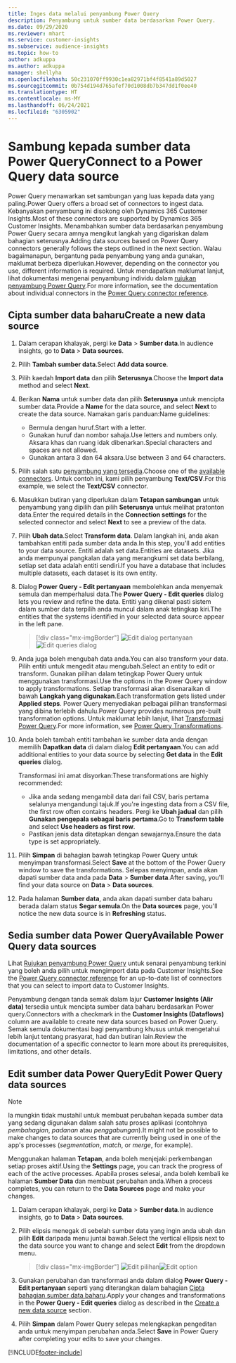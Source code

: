 ```yaml
---
title: Inges data melalui penyambung Power Query
description: Penyambung untuk sumber data berdasarkan Power Query.
ms.date: 09/29/2020
ms.reviewer: mhart
ms.service: customer-insights
ms.subservice: audience-insights
ms.topic: how-to
author: adkuppa
ms.author: adkuppa
manager: shellyha
ms.openlocfilehash: 50c231070ff9930c1ea82971bf4f8541a89d5027
ms.sourcegitcommit: 0b754d194d765afef70d1008db7b347dd1f0ee40
ms.translationtype: HT
ms.contentlocale: ms-MY
ms.lasthandoff: 06/24/2021
ms.locfileid: "6305902"
---
```

# <a name="connect-to-a-power-query-data-source"></a><span data-ttu-id="85dbf-103">Sambung kepada sumber data Power Query</span><span class="sxs-lookup"><span data-stu-id="85dbf-103">Connect to a Power Query data source</span></span>

<span data-ttu-id="85dbf-104">Power Query menawarkan set sambungan yang luas kepada data yang paling.</span><span class="sxs-lookup"><span data-stu-id="85dbf-104">Power Query offers a broad set of connectors to ingest data.</span></span> <span data-ttu-id="85dbf-105">Kebanyakan penyambung ini disokong oleh Dynamics 365 Customer Insights.</span><span class="sxs-lookup"><span data-stu-id="85dbf-105">Most of these connectors are supported by Dynamics 365 Customer Insights.</span></span> <span data-ttu-id="85dbf-106">Menambahkan sumber data berdasarkan penyambung Power Query secara amnya mengikut langkah yang digariskan dalam bahagian seterusnya.</span><span class="sxs-lookup"><span data-stu-id="85dbf-106">Adding data sources based on Power Query connectors generally follows the steps outlined in the next section.</span></span> <span data-ttu-id="85dbf-107">Walau bagaimanapun, bergantung pada penyambung yang anda gunakan, maklumat berbeza diperlukan.</span><span class="sxs-lookup"><span data-stu-id="85dbf-107">However, depending on the connector you use, different information is required.</span></span> <span data-ttu-id="85dbf-108">Untuk mendapatkan maklumat lanjut, lihat dokumentasi mengenai penyambung individu dalam [rujukan penyambung Power Query](/power-query/connectors/).</span><span class="sxs-lookup"><span data-stu-id="85dbf-108">For more information, see the documentation about individual connectors in the [Power Query connector reference](/power-query/connectors/).</span></span>

## <a name="create-a-new-data-source"></a><span data-ttu-id="85dbf-109">Cipta sumber data baharu</span><span class="sxs-lookup"><span data-stu-id="85dbf-109">Create a new data source</span></span>

1. <span data-ttu-id="85dbf-110">Dalam cerapan khalayak, pergi ke **Data** > **Sumber data**.</span><span class="sxs-lookup"><span data-stu-id="85dbf-110">In audience insights, go to **Data** > **Data sources**.</span></span>

1. <span data-ttu-id="85dbf-111">Pilih **Tambah sumber data**.</span><span class="sxs-lookup"><span data-stu-id="85dbf-111">Select **Add data source**.</span></span>

1. <span data-ttu-id="85dbf-112">Pilih kaedah **Import data** dan pilih **Seterusnya**.</span><span class="sxs-lookup"><span data-stu-id="85dbf-112">Choose the **Import data** method and select **Next**.</span></span>

1. <span data-ttu-id="85dbf-113">Berikan **Nama** untuk sumber data dan pilih **Seterusnya** untuk mencipta sumber data.</span><span class="sxs-lookup"><span data-stu-id="85dbf-113">Provide a **Name** for the data source, and select **Next** to create the data source.</span></span> <span data-ttu-id="85dbf-114">Namakan garis panduan:</span><span class="sxs-lookup"><span data-stu-id="85dbf-114">Name guidelines:</span></span> 
   - <span data-ttu-id="85dbf-115">Bermula dengan huruf.</span><span class="sxs-lookup"><span data-stu-id="85dbf-115">Start with a letter.</span></span>
   - <span data-ttu-id="85dbf-116">Gunakan huruf dan nombor sahaja.</span><span class="sxs-lookup"><span data-stu-id="85dbf-116">Use letters and numbers only.</span></span> <span data-ttu-id="85dbf-117">Aksara khas dan ruang idak dibenarkan.</span><span class="sxs-lookup"><span data-stu-id="85dbf-117">Special characters and spaces are not allowed.</span></span>
   - <span data-ttu-id="85dbf-118">Gunakan antara 3 dan 64 aksara.</span><span class="sxs-lookup"><span data-stu-id="85dbf-118">Use between 3 and 64 characters.</span></span>

1. <span data-ttu-id="85dbf-119">Pilih salah satu [penyambung yang tersedia](#available-power-query-data-sources).</span><span class="sxs-lookup"><span data-stu-id="85dbf-119">Choose one of the [available connectors](#available-power-query-data-sources).</span></span> <span data-ttu-id="85dbf-120">Untuk contoh ini, kami pilih penyambung **Text/CSV**.</span><span class="sxs-lookup"><span data-stu-id="85dbf-120">For this example, we select the **Text/CSV** connector.</span></span>

1. <span data-ttu-id="85dbf-121">Masukkan butiran yang diperlukan dalam **Tetapan sambungan** untuk penyambung yang dipilih dan pilih **Seterusnya** untuk melihat pratonton data.</span><span class="sxs-lookup"><span data-stu-id="85dbf-121">Enter the required details in the **Connection settings** for the selected connector and select **Next** to see a preview of the data.</span></span>

1. <span data-ttu-id="85dbf-122">Pilih **Ubah data**.</span><span class="sxs-lookup"><span data-stu-id="85dbf-122">Select **Transform data**.</span></span> <span data-ttu-id="85dbf-123">Dalam langkah ini, anda akan tambahkan entiti pada sumber data anda.</span><span class="sxs-lookup"><span data-stu-id="85dbf-123">In this step, you'll add entities to your data source.</span></span> <span data-ttu-id="85dbf-124">Entiti adalah set data.</span><span class="sxs-lookup"><span data-stu-id="85dbf-124">Entities are datasets.</span></span> <span data-ttu-id="85dbf-125">Jika anda mempunyai pangkalan data yang merangkumi set data berbilang, setiap set data adalah entiti sendiri.</span><span class="sxs-lookup"><span data-stu-id="85dbf-125">If you have a database that includes multiple datasets, each dataset is its own entity.</span></span>

1. <span data-ttu-id="85dbf-126">Dialog **Power Query - Edit pertanyaan** membolehkan anda menyemak semula dan memperhalusi data.</span><span class="sxs-lookup"><span data-stu-id="85dbf-126">The **Power Query - Edit queries** dialog lets you review and refine the data.</span></span> <span data-ttu-id="85dbf-127">Entiti yang dikenal pasti sistem dalam sumber data terpilih anda muncul dalam anak tetingkap kiri.</span><span class="sxs-lookup"><span data-stu-id="85dbf-127">The entities that the systems identified in your selected data source appear in the left pane.</span></span>

   > [!div class="mx-imgBorder"]
   > <span data-ttu-id="85dbf-128">![Edit dialog pertanyaan](media/data-manager-configure-edit-queries.png "Edit dialog pertanyaan")</span><span class="sxs-lookup"><span data-stu-id="85dbf-128">![Edit queries dialog](media/data-manager-configure-edit-queries.png "Edit queries dialog")</span></span>

1. <span data-ttu-id="85dbf-129">Anda juga boleh mengubah data anda.</span><span class="sxs-lookup"><span data-stu-id="85dbf-129">You can also transform your data.</span></span> <span data-ttu-id="85dbf-130">Pilih entiti untuk mengedit atau mengubah.</span><span class="sxs-lookup"><span data-stu-id="85dbf-130">Select an entity to edit or transform.</span></span> <span data-ttu-id="85dbf-131">Gunakan pilihan dalam tetingkap Power Query untuk menggunakan transformasi.</span><span class="sxs-lookup"><span data-stu-id="85dbf-131">Use the options in the Power Query window to apply transformations.</span></span> <span data-ttu-id="85dbf-132">Setiap transformasi akan disenaraikan di bawah **Langkah yang digunakan**.</span><span class="sxs-lookup"><span data-stu-id="85dbf-132">Each transformation gets listed under **Applied steps**.</span></span> <span data-ttu-id="85dbf-133">Power Query menyediakan pelbagai pilihan transformasi yang dibina terlebih dahulu.</span><span class="sxs-lookup"><span data-stu-id="85dbf-133">Power Query provides numerous pre-built transformation options.</span></span> <span data-ttu-id="85dbf-134">Untuk maklumat lebih lanjut, lihat [Transformasi Power Query](/power-query/power-query-what-is-power-query#transformations).</span><span class="sxs-lookup"><span data-stu-id="85dbf-134">For more information, see [Power Query Transformations](/power-query/power-query-what-is-power-query#transformations).</span></span>

1. <span data-ttu-id="85dbf-135">Anda boleh tambah entiti tambahan ke sumber data anda dengan memilih **Dapatkan data** di dalam dialog **Edit pertanyaan**.</span><span class="sxs-lookup"><span data-stu-id="85dbf-135">You can add additional entities to your data source by selecting **Get data** in the **Edit queries** dialog.</span></span>

   <span data-ttu-id="85dbf-136">Transformasi ini amat disyorkan:</span><span class="sxs-lookup"><span data-stu-id="85dbf-136">These transformations are highly recommended:</span></span>

   - <span data-ttu-id="85dbf-137">Jika anda sedang mengambil data dari fail CSV, baris pertama selalunya mengandungi tajuk.</span><span class="sxs-lookup"><span data-stu-id="85dbf-137">If you're ingesting data from a CSV file, the first row often contains headers.</span></span> <span data-ttu-id="85dbf-138">Pergi ke **Ubah jadual** dan pilih **Gunakan pengepala sebagai baris pertama**.</span><span class="sxs-lookup"><span data-stu-id="85dbf-138">Go to **Transform table** and select **Use headers as first row**.</span></span>
   - <span data-ttu-id="85dbf-139">Pastikan jenis data ditetapkan dengan sewajarnya.</span><span class="sxs-lookup"><span data-stu-id="85dbf-139">Ensure the data type is set appropriately.</span></span>

1. <span data-ttu-id="85dbf-140">Pilih **Simpan** di bahagian bawah tetingkap Power Query untuk menyimpan transformasi.</span><span class="sxs-lookup"><span data-stu-id="85dbf-140">Select **Save** at the bottom of the Power Query window to save the transformations.</span></span> <span data-ttu-id="85dbf-141">Selepas menyimpan, anda akan dapati sumber data anda pada **Data** > **Sumber data**.</span><span class="sxs-lookup"><span data-stu-id="85dbf-141">After saving, you'll find your data source on **Data** > **Data sources**.</span></span>

1. <span data-ttu-id="85dbf-142">Pada halaman **Sumber data**, anda akan dapati sumber data baharu berada dalam status **Segar semula**.</span><span class="sxs-lookup"><span data-stu-id="85dbf-142">On the **Data sources** page, you'll notice the new data source is in **Refreshing** status.</span></span>

## <a name="available-power-query-data-sources"></a><span data-ttu-id="85dbf-143">Sedia sumber data Power Query</span><span class="sxs-lookup"><span data-stu-id="85dbf-143">Available Power Query data sources</span></span>

<span data-ttu-id="85dbf-144">Lihat [Rujukan penyambung Power Query](/power-query/connectors/) untuk senarai penyambung terkini yang boleh anda pilih untuk mengimport data pada Customer Insights.</span><span class="sxs-lookup"><span data-stu-id="85dbf-144">See the [Power Query connector reference](/power-query/connectors/) for an up-to-date list of connectors that you can select to import data to Customer Insights.</span></span> 

<span data-ttu-id="85dbf-145">Penyambung dengan tanda semak dalam lajur **Customer Insights (Alir data)** tersedia untuk mencipta sumber data baharu berdasarkan Power query.</span><span class="sxs-lookup"><span data-stu-id="85dbf-145">Connectors with a checkmark in the **Customer Insights (Dataflows)** column are available to create new data sources based on Power Query.</span></span> <span data-ttu-id="85dbf-146">Semak semula dokumentasi bagi penyambung khusus untuk mengetahui lebih lanjut tentang prasyarat, had dan butiran lain.</span><span class="sxs-lookup"><span data-stu-id="85dbf-146">Review the documentation of a specific connector to learn more about its prerequisites, limitations, and other details.</span></span>

## <a name="edit-power-query-data-sources"></a><span data-ttu-id="85dbf-147">Edit sumber data Power Query</span><span class="sxs-lookup"><span data-stu-id="85dbf-147">Edit Power Query data sources</span></span>

> [!NOTE]
> <span data-ttu-id="85dbf-148">Ia mungkin tidak mustahil untuk membuat perubahan kepada sumber data yang sedang digunakan dalam salah satu proses aplikasi (contohnya *pembahagian*, *padanan* atau *penggabungan*).</span><span class="sxs-lookup"><span data-stu-id="85dbf-148">It might not be possible to make changes to data sources that are currently being used in one of the app's processes (*segmentation*, *match*, or *merge*, for example).</span></span> 
>
> <span data-ttu-id="85dbf-149">Menggunakan halaman **Tetapan**, anda boleh menjejaki perkembangan setiap proses aktif.</span><span class="sxs-lookup"><span data-stu-id="85dbf-149">Using the **Settings** page, you can track the progress of each of the active processes.</span></span> <span data-ttu-id="85dbf-150">Apabila proses selesai, anda boleh kembali ke halaman **Sumber Data** dan membuat perubahan anda.</span><span class="sxs-lookup"><span data-stu-id="85dbf-150">When a process completes, you can return to the **Data Sources** page and make your changes.</span></span>

1. <span data-ttu-id="85dbf-151">Dalam cerapan khalayak, pergi ke **Data** > **Sumber data**.</span><span class="sxs-lookup"><span data-stu-id="85dbf-151">In audience insights, go to **Data** > **Data sources**.</span></span>

2. <span data-ttu-id="85dbf-152">Pilih elipsis menegak di sebelah sumber data yang ingin anda ubah dan pilih **Edit** daripada menu juntai bawah.</span><span class="sxs-lookup"><span data-stu-id="85dbf-152">Select the vertical ellipsis next to the data source you want to change and select **Edit** from the dropdown menu.</span></span>

   > [!div class="mx-imgBorder"]
   > <span data-ttu-id="85dbf-153">![Edit pilihan](media/edit-option-data-sources.png "Edit pilihan")</span><span class="sxs-lookup"><span data-stu-id="85dbf-153">![Edit option](media/edit-option-data-sources.png "Edit option")</span></span>

3. <span data-ttu-id="85dbf-154">Gunakan perubahan dan transformasi anda dalam dialog **Power Query - Edit pertanyaan** seperti yang diterangkan dalam bahagian [Cipta bahagian sumber data baharu](#create-a-new-data-source).</span><span class="sxs-lookup"><span data-stu-id="85dbf-154">Apply your changes and transformations in the **Power Query - Edit queries** dialog as described in the [Create a new data source](#create-a-new-data-source) section.</span></span>

4. <span data-ttu-id="85dbf-155">Pilih **Simpan** dalam Power Query selepas melengkapkan pengeditan anda untuk menyimpan perubahan anda.</span><span class="sxs-lookup"><span data-stu-id="85dbf-155">Select **Save** in Power Query after completing your edits to save your changes.</span></span>


[!INCLUDE[footer-include](../includes/footer-banner.md)]